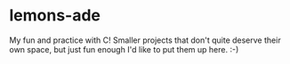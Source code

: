 # lemons-ade
My fun and practice with C! Smaller projects that don't quite deserve their own space, but just fun enough I'd like to put them up here. :-)
